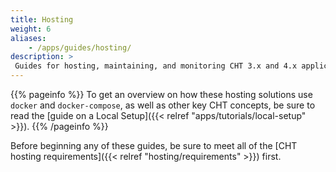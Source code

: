 ```yaml
---
title: Hosting
weight: 6
aliases:
    - /apps/guides/hosting/
description: >
 Guides for hosting, maintaining, and monitoring CHT 3.x and 4.x applications
---
```


{{% pageinfo %}}
To get an overview on how these hosting solutions use `docker` and `docker-compose`, as well as other key CHT concepts, be sure to read the [guide on a Local Setup]({{< relref "apps/tutorials/local-setup" >}}).
{{% /pageinfo %}}

Before beginning any of these guides, be sure to meet all of the [CHT hosting requirements]({{< relref "hosting/requirements" >}}) first.

